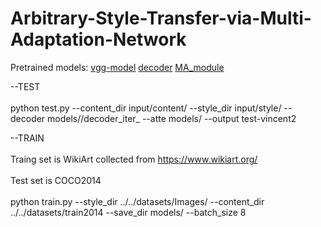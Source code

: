 # Arbitrary-Style-Transfer-via-Multi-Adaptation-Network

Pretrained models: [vgg-model](https://drive.google.com/file/d/1kUUNROxNmDroDuWl22JDlbN3vJBNYFZy/view?usp=sharing)  [decoder](https://drive.google.com/file/d/1BinnwM5AmIcVubr16tPTqxMjUCE8iu5M/view?usp=sharing)  [MA_module](x)   <br> 
 
--TEST <br>  
python test.py  --content_dir input/content/ --style_dir input/style/   --decoder models//decoder_iter_  --atte models/   --output test-vincent2

--TRAIN <br>  
Traing set is WikiArt collected from https://www.wikiart.org/  <br>  
Test set is COCO2014  <br>  
python train.py --style_dir ../../datasets/Images/ --content_dir ../../datasets/train2014 --save_dir models/ --batch_size 8
